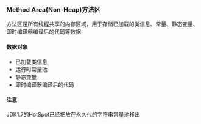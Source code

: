 ### Method Area(Non-Heap)方法区 ###
方法区是所有线程共享的内存区域，用于存储已加载的类信息、常量、静态变量、即时编译器编译后的代码等数据

#### 数据对象 ####
+ 已加载类信息
+ 运行时常量池
+ 静态变量
+ 即时编译器编译后的代码

#### 注意 ####
JDK1.7的HotSpot已经把放在永久代的字符串常量池移出
